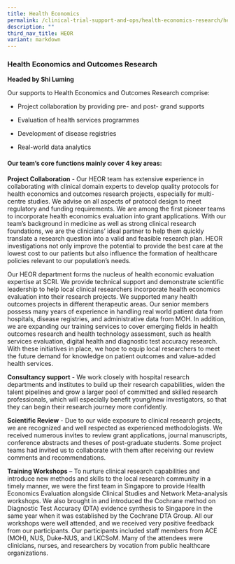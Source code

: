 ```yaml
---
title: Health Economics
permalink: /clinical-trial-support-and-ops/health-economics-research/health-economics/
description: ""
third_nav_title: HEOR
variant: markdown
---
```

### Health Economics and Outcomes Research

**Headed by Shi Luming**

Our supports to Health Economics and Outcomes Research comprise:

*   Project collaboration by providing pre- and post- grand supports
    
*   Evaluation of health services programmes
    
*   Development of disease registries 
    
*   Real-world data analytics
    

#### Our team’s core functions mainly cover 4 key areas: 

**Project Collaboration** - Our HEOR team has extensive experience in collaborating with clinical domain experts to develop quality protocols for health economics and outcomes research projects, especially for multi-centre studies. We advise on all aspects of protocol design to meet regulatory and funding requirements. We are among the first pioneer teams to incorporate health economics evaluation into grant applications. With our team’s background in medicine as well as strong clinical research foundations, we are the clinicians’ ideal partner to help them quickly translate a research question into a valid and feasible research plan. HEOR investigations not only improve the potential to provide the best care at the lowest cost to our patients but also influence the formation of healthcare policies relevant to our population’s needs. 

Our HEOR department forms the nucleus of health economic evaluation expertise at SCRI.  We provide technical support and demonstrate scientific leadership to help local clinical researchers incorporate health economics evaluation into their research projects. We supported many health outcomes projects in different therapeutic areas. Our senior members possess many years of experience in handling real world patient data from hospitals, disease registries, and administrative data from MOH. In addition, we are expanding our training services to cover emerging fields in health outcomes research and health technology assessment, such as health services evaluation, digital health and diagnostic test accuracy research. With these initiatives in place, we hope to equip local researchers to meet the future demand for knowledge on patient outcomes and value-added health services.

**Consultancy support** - We work closely with hospital research departments and institutes to build up their research capabilities, widen the talent pipelines and grow a larger pool of committed and skilled research professionals, which will especially benefit young/new investigators, so that they can begin their research journey more confidently. 

**Scientific Review** - Due to our wide exposure to clinical research projects, we are recognized and well respected as experienced methodologists. We received numerous invites to review grant applications, journal manuscripts, conference abstracts and theses of post-graduate students. Some project teams had invited us to collaborate with them after receiving our review comments and recommendations.

**Training Workshops** – To nurture clinical research capabilities and introduce new methods and skills to the local research community in a timely manner, we were the first team in Singapore to provide Health Economics Evaluation alongside Clinical Studies and Network Meta-analysis workshops. We also brought in and introduced the Cochrane method on Diagnostic Test Accuracy (DTA) evidence synthesis to Singapore in the same year when it was established by the Cochrane DTA Group. All our workshops were well attended, and we received very positive feedback from our participants. Our participants included staff members from ACE (MOH), NUS, Duke-NUS, and LKCSoM.  Many of the attendees were clinicians, nurses, and researchers by vocation from public healthcare organizations.

